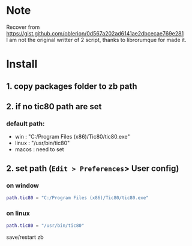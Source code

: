 # Note
Recover from https://gist.github.com/oblerion/0d567a202ad6141ae2dbcecae769e281<br>
I am not the original writter of 2 script, thanks to librorumque for made it.<br>

# Install
## 1. copy packages folder to zb path
## 2. if no tic80 path are set
### default path:
- win :  "C:/Program Files (x86)/Tic80/tic80.exe"
- linux : "/usr/bin/tic80"
- macos : need to set
## 2. set path (`Edit > Preferences`> User config)
### on window
```lua
path.tic80 = "C:/Program Files (x86)/Tic80/tic80.exe"
```

### on linux
```lua
path.tic80 = "/usr/bin/tic80"
```
save/restart zb 
